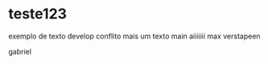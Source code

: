 # teste123
exemplo de texto
 develop
conflito
mais um texto
 main
 aiiiiiii max verstapeen

gabriel
